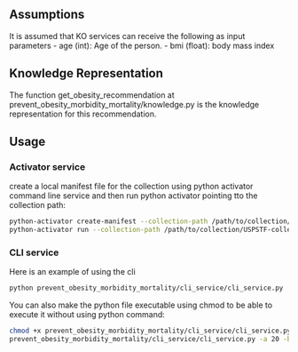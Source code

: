 ## Assumptions
It is assumed that KO services can receive the following as input parameters
    - age (int): Age of the person.
    - bmi (float): body mass index

## Knowledge Representation
The function get_obesity_recommendation at prevent_obesity_morbidity_mortality/knowledge.py is the knowledge representation for this recommendation.

## Usage
### Activator service
create a local manifest file for the collection using python activator command line service and then run python activator pointing tto the collection path:
```bash
python-activator create-manifest --collection-path /path/to/collection/USPSTF-collection
python-activator run --collection-path /path/to/collection/USPSTF-collection
```

### CLI service
Here is an example of using the cli
```bash
python prevent_obesity_morbidity_mortality/cli_service/cli_service.py  -a 20 -b 31  
```

You can also make the python file executable using chmod to be able to execute it without using python command:
```bash
chmod +x prevent_obesity_morbidity_mortality/cli_service/cli_service.py
prevent_obesity_morbidity_mortality/cli_service/cli_service.py -a 20 -b 31
```